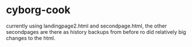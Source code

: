 # cyborg-cook

currently using landingpage2.html and secondpage.html, 
the other secondpages are there as history backups from before ro did relatively big changes to the html. 
